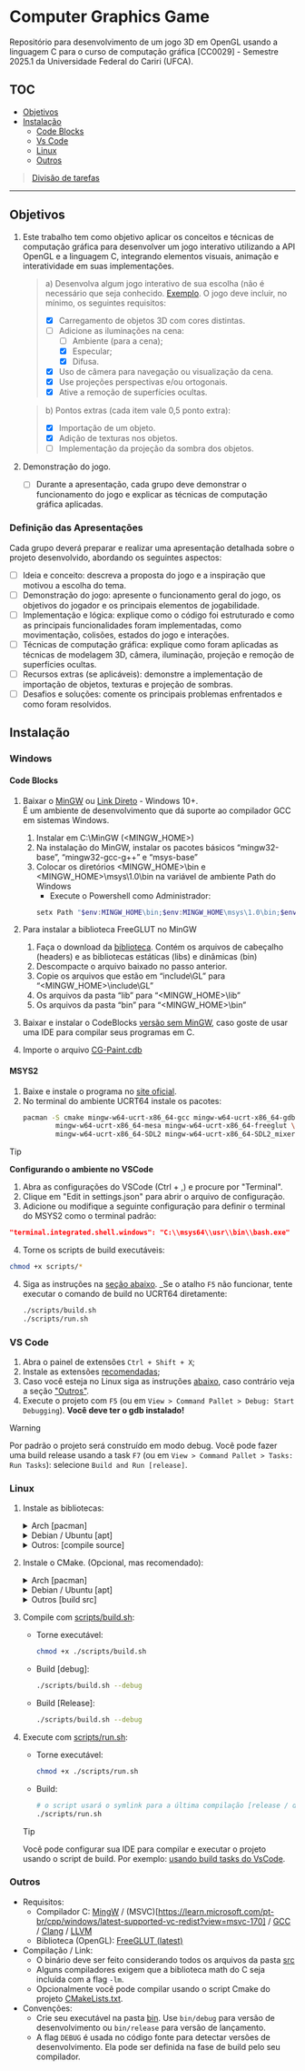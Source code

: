 # Computer Graphics Game

Repositório para desenvolvimento de um jogo 3D em OpenGL usando a linguagem C
para o curso de computação gráfica [CC0029] - Semestre 2025.1 da Universidade
Federal do Cariri (UFCA).

## TOC

- [Objetivos](#objetivos)
- [Instalação](#instalação)
    - [Code Blocks](#code-blocks)
    - [Vs Code](#vs-code)
    - [Linux](#linux)
    - [Outros](#objetivos)

> [Divisão de tarefas](./TODO.md)

----

## Objetivos

1. Este trabalho tem como objetivo aplicar os conceitos e técnicas de computação 
gráfica para desenvolver um jogo interativo utilizando a API OpenGL e a 
linguagem C, integrando elementos visuais, animação e interatividade em suas implementações. 
    > a) Desenvolva algum jogo interativo de sua escolha (não é necessário que seja conhecido. [Exemplo](https://www.youtube.com/watch?v=y2PS-YD625k). O jogo 
    deve incluir, no mínimo, os seguintes requisitos:
    > - [x] Carregamento de objetos 3D com cores distintas.
    > - [ ] Adicione as iluminações na cena:
    >   - [ ] Ambiente (para a cena);
    >   - [x] Especular;
    >   - [x] Difusa.
    > - [x] Uso de câmera para navegação ou visualização da cena. 
    > - [x] Use projeções perspectivas e/ou ortogonais. 
    > - [x] Ative a remoção de superfícies ocultas.
 
    > b) Pontos extras (cada item vale 0,5 ponto extra):
    > - [x] Importação de um objeto.
    > - [x] Adição de texturas nos objetos. 
    > - [ ] Implementação da projeção da sombra dos objetos. 
2. Demonstração do jogo. 
    - [ ] Durante a apresentação, cada grupo deve demonstrar o funcionamento do 
    jogo e explicar as técnicas de computação gráfica aplicadas. 

### Definição das Apresentações

Cada grupo deverá preparar e realizar uma apresentação detalhada sobre o projeto desenvolvido, abordando os seguintes aspectos: 
- [ ] Ideia e conceito: descreva a proposta do jogo e a inspiração que motivou a 
escolha do tema. 
- [ ] Demonstração do jogo: apresente o funcionamento geral do jogo, os 
objetivos do jogador e os principais elementos de jogabilidade. 
- [ ] Implementação e lógica: explique como o código foi estruturado e como as 
principais funcionalidades foram implementadas, como movimentação, 
colisões, estados do jogo e interações. 
- [ ] Técnicas de computação gráfica: explique como foram aplicadas as técnicas 
de modelagem 3D, câmera, iluminação, projeção e remoção de superfícies 
ocultas. 
- [ ] Recursos extras (se aplicáveis): demonstre a implementação de importação 
de objetos, texturas e projeção de sombras. 
- [ ] Desafios e soluções: comente os principais problemas enfrentados e como 
foram resolvidos.

## Instalação

### Windows

#### Code Blocks

1) Baixar o [MinGW](https://www.mingw-w64.org) ou [Link Direto](https://drive.google.com/drive/folders/1-rRkvCay8gRyIh5ZZNpYVvOQPz1Z_82q?usp=drive_link) -  Windows 10+.<br>
É um ambiente de desenvolvimento que dá suporte ao compilador GCC em sistemas Windows.
    1) Instalar em C:\MinGW (<MINGW_HOME>)
    2) Na instalação do MinGW, instalar os pacotes básicos “mingw32-base”, 
“mingw32-gcc-g++” e “msys-base”
    3) Colocar os diretórios <MINGW_HOME>\bin e <MINGW_HOME>\msys\1.0\bin na variável de ambiente Path do Windows
        - Execute o Powershell como Administrador:
        ```powershell
        setx Path "$env:MINGW_HOME\bin;$env:MINGW_HOME\msys\1.0\bin;$env:Path" /M
        ```

2) Para instalar a biblioteca FreeGLUT no MinGW
    1) Faça o download da [biblioteca](https://drive.google.com/drive/folders/1cQi8lQwe98hFjQcXezO6Hn2YaiFCaGWx?usp=share_link). Contém os arquivos de cabeçalho (headers) e as bibliotecas 
estáticas (libs) e dinâmicas (bin)
    2) Descompacte o arquivo baixado no passo anterior.
    3) Copie os arquivos que estão em “include\GL” para “<MINGW_HOME>\include\GL”
    4) Os arquivos da pasta “lib” para “<MINGW_HOME>\lib”
    5) Os arquivos da pasta “bin” para “<MINGW_HOME>\bin”
3) Baixar e instalar o CodeBlocks [versão sem MinGW](http://www.codeblocks.org), caso goste de usar uma IDE para compilar seus programas em C.
4) Importe o arquivo [CG-Paint.cdb](./CG-Paint.cdb)

#### MSYS2

1) Baixe e instale o programa no [site oficial](https://www.msys2.org/).
2) No terminal do ambiente UCRT64 instale os pacotes:
    ```bash
    pacman -S cmake mingw-w64-ucrt-x86_64-gcc mingw-w64-ucrt-x86_64-gdb \
            mingw-w64-ucrt-x86_64-mesa mingw-w64-ucrt-x86_64-freeglut \
            mingw-w64-ucrt-x86_64-SDL2 mingw-w64-ucrt-x86_64-SDL2_mixer
    ```

> [!TIP]
> **Configurando o ambiente no VSCode**
> 
> 1. Abra as configurações do VSCode (Ctrl + ,) e procure por "Terminal".
> 2. Clique em "Edit in settings.json" para abrir o arquivo de configuração.
> 3. Adicione ou modifique a seguinte configuração para definir o terminal do MSYS2 como o terminal padrão:
>   ```json
>   "terminal.integrated.shell.windows": "C:\\msys64\\usr\\bin\\bash.exe"
>   ```
> 4. Torne os scripts de build executáveis:
>   ```bash
>   chmod +x scripts/*
>   ```
> 4. Siga as instruções na [seção abaixo](#vs-code).
> _Se o atalho `F5` não funcionar, tente executar o comando de build no UCRT64 diretamente:
>    ```bash
>    ./scripts/build.sh
>    ./scripts/run.sh
>    ```

### VS Code

1. Abra o painel de extensões `Ctrl + Shift + X`;
2. Instale as extensões [recomendadas](extensions.json);
3. Caso você esteja no Linux siga as instruções [abaixo](#linux), caso contrário veja a seção ["Outros"](#outros).
4. Execute o projeto com `F5` (ou em `View > Command Pallet > Debug: Start Debugging`). **Você deve ter o gdb instalado!**

> [!WARNING]
> Por padrão o projeto será construído em modo debug. Você pode fazer uma build release usando a task `F7` (ou em `View > Command Pallet > Tasks: Run Tasks`): selecione `Build and Run [release]`.

### Linux

1. Instale as bibliotecas:
    <details> <summary>Arch [pacman]</summary>

    ```bash
    sudo pacman -Syu freeglut glu mesa sdl2 sdl2_mixer
    ```
    </details>

    <details> <summary>Debian / Ubuntu [apt]</summary>

    ```bash
    sudo apt update
    sudo apt install freeglut3 freeglut3-dev mesa-utils mesa-common-dev libglu1-mesa-dev libsdl2-dev libsdl2-mixer-dev
    ```
    </details>

    <details> <summary>Outros: [compile source]</summary>

    ```bash
    # Instala compilador, make, autoconf, pkg-config
    ```

    ```bash
    # Ubuntu/Debian
    sudo apt install build-essential cmake git autoconf automake libtool \
            pkg-config libasound2-dev libpulse-dev libudev-dev \
            libdbus-1-dev libx11-dev libxext-dev \
            libxrandr-dev libxi-dev libgl1-mesa-dev \
            libogg-dev libvorbis-dev libflac-dev \
            libxcursor-dev libjpeg-dev libpng-dev
    ```
    ```bash
    # ou
    # (Arch-like)
    sudo dnf install gcc gcc-c++ make autoconf automake libtool pkgconfig git   # Fedora
    ```
    ```bash
    # ou
    sudo pacman -S base-devel git cmake
    ```

    ```bash
    # Clone e compile do código fonte:

    # FreeGLUT
    git clone https://github.com/FreeGLUTProject/freeglut
    cd freeglut
    cmake .
    make -j$(nproc)
    sudo make install

    # SDL2
    git clone https://github.com/libsdl-org/SDL.git SDL2
    cd SDL2
    git checkout release-2.26.7  # ou a última release estável
    cd ..

    # SDL2_mixer
    git clone https://github.com/libsdl-org/SDL_mixer.git SDL2_mixer
    cd SDL2_mixer
    git checkout release-2.6.3   # ou a última release estável
    cd ..
    ```
    </details>
2. Instale o CMake. (Opcional, mas recomendado):
    <details> <summary>Arch [pacman]</summary>

    ```bash
    sudo pacman -Syu cmake
    ```
    </details>

    <details> <summary>Debian / Ubuntu [apt]</summary>

    ```bash
    sudo apt update
    sudo apt install cmake
    ```
    </details>

    <details> <summary>Outros [build src]</summary>

    ```bash
    # Baixando o código fonte:
    wget https://github.com/Kitware/CMake/releases/latest/download/cmake-$(wget -qO- https://cmake.org/download/ | grep -oP 'cmake-\d+\.\d+\.\d+' | head -n 1).tar.gz
    # Extração + Compilação:
    tar -xzvf cmake-*.tar.gz
    cd cmake-*
    ./bootstrap
    make -j$(nproc)
    sudo make install
    ```
    </details>
3. Compile com [scripts/build.sh](./scripts/build.sh):
    - Torne executável:
        ```bash
        chmod +x ./scripts/build.sh
        ```
    - Build [debug]:
        ```bash
        ./scripts/build.sh --debug
        ```
    - Build [Release]:
        ```bash
        ./scripts/build.sh --debug
        ```
4. Execute com [scripts/run.sh](./scripts/run.sh):
    - Torne executável:
        ```bash
        chmod +x ./scripts/run.sh
        ```
    - Build:
        ```bash
        # o script usará o symlink para a última compilação [release / debug]
        ./scripts/run.sh
        ```

    > [!TIP]
    > Você pode configurar sua IDE para compilar e executar o projeto usando o script de build. Por exemplo: [usando build tasks do VsCode](#vs-code).

### Outros

- Requisitos:
    - Compilador C: [MingW](https://learn.microsoft.com/pt-br/vcpkg/users/platforms/mingw) / (MSVC)[https://learn.microsoft.com/pt-br/cpp/windows/latest-supported-vc-redist?view=msvc-170] / [GCC](https://gcc.gnu.org/) / [Clang](https://clang.llvm.org/) / [LLVM](https://llvm.org/)
    - Biblioteca (OpenGL): [FreeGLUT (latest)](https://freeglut.sourceforge.net/)
- Compilação / Link:
    - O binário deve ser feito considerando todos os arquivos da pasta [src](./src/)
    - Alguns compiladores exigem que a biblioteca math do C seja incluída com a flag `-lm`.
    - Opcionalmente você pode compilar usando o script Cmake do projeto [CMakeLists.txt](./CMakeLists.txt).
- Convenções:
    - Crie seu executável na pasta [bin](./bin/). Use `bin/debug` para versão de desenvolvimento ou `bin/release` para versão de lançamento.
    - A flag `DEBUG` é usada no código fonte para detectar versões de desenvolvimento. Ela pode ser definida na fase de build pelo seu compilador.
